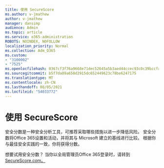 ```yaml
---
title: 使用 SecureScore
ms.author: v-jmathew
author: v-jmathew
manager: dansimp
audience: Admin
ms.topic: article
ms.service: o365-administration
ROBOTS: NOINDEX, NOFOLLOW
localization_priority: Normal
ms.collection: Adm_O365
ms.custom:
- "3100002"
- "7525"
ms.openlocfilehash: 0367cf3f76a9668e71dec52645a5b3aed44ccec93c0c39bccfa883212009633b
ms.sourcegitcommit: b5f7da89a650d2915dc652449623c78be6247175
ms.translationtype: MT
ms.contentlocale: zh-CN
ms.lasthandoff: 08/05/2021
ms.locfileid: "54033772"
---
```

# <a name="use-securescore"></a>使用 SecureScore

安全分数是一种安全分析工具，可推荐采取哪些措施以进一步降低风险。 安全分数将Office 365设置和活动，并将其与 Microsoft 建立的基线进行比较。 根据你与最佳安全实践的一致，你将获得分数。

想要试用安全分数？ 当你以全局管理员Office 365登录时，请转到[SecureScore.com。](https://securescore.office.com/)
